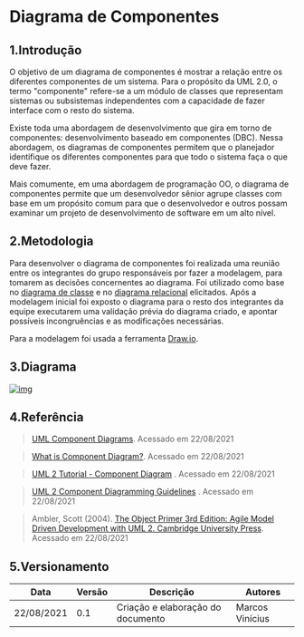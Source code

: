 # Diagrama de Componentes

## 1.Introdução
O objetivo de um diagrama de componentes é mostrar a relação entre os diferentes componentes de um sistema. Para o propósito da UML 2.0, o termo "componente" refere-se a um módulo de classes que representam sistemas ou subsistemas independentes com a capacidade de fazer interface com o resto do sistema.

Existe toda uma abordagem de desenvolvimento que gira em torno de componentes: desenvolvimento baseado em componentes (DBC). Nessa abordagem, os diagramas de componentes permitem que o planejador identifique os diferentes componentes para que todo o sistema faça o que deve fazer.

Mais comumente, em uma abordagem de programação OO, o diagrama de componentes permite que um desenvolvedor sênior agrupe classes com base em um propósito comum para que o desenvolvedor e outros possam examinar um projeto de desenvolvimento de software em um alto nível.

## 2.Metodologia
Para desenvolver o diagrama de componentes foi realizada uma reunião entre os integrantes do grupo responsáveis por fazer a modelagem, para tomarem as decisões concernentes ao diagrama. Foi utilizado como base no [diagrama de classe](/modelagem/diagrama_classes/) e no [diagrama relacional](/diagramaRelacional/diagrama_relacional/) elicitados. Após a modelagem inicial foi exposto o diagrama para o resto dos integrantes da equipe executarem uma validação prévia do diagrama criado, e apontar possíveis incongruências e as modificações necessárias.

Para a modelagem foi usada a ferramenta [Draw.io](https://draw.io).

## 3.Diagrama

[![img](https://i.ibb.co/zZc8K2s/diagrama-Componentes.jpg)](https://i.ibb.co/zZc8K2s/diagrama-Componentes.jpg) 


## 4.Referência
> [UML Component Diagrams](https://www.uml-diagrams.org/component-diagrams.html). Acessado em 22/08/2021

> [What is Component Diagram?](https://www.visual-paradigm.com/guide/uml-unified-modeling-language/what-is-component-diagram/). Acessado em 22/08/2021

> [UML 2 Tutorial - Component Diagram](https://sparxsystems.com/resources/tutorials/uml2/component-diagram.html) . Acessado em 22/08/2021

> [UML 2 Component Diagramming Guidelines](http://www.agilemodeling.com/style/componentDiagram.htm) . Acessado em 22/08/2021

> Ambler, Scott (2004). [The Object Primer 3rd Edition: Agile Model Driven Development with UML 2. Cambridge University Press](http://www.ambysoft.com/books/theObjectPrimer.html). Acessado em 22/08/2021



## 5.Versionamento

| Data       | Versão | Descrição                         | Autores     |
| ---------- | ------ | --------------------------------- | ----------- |
| 22/08/2021 |  0.1   | Criação e elaboração do documento | Marcos Vinícius |
